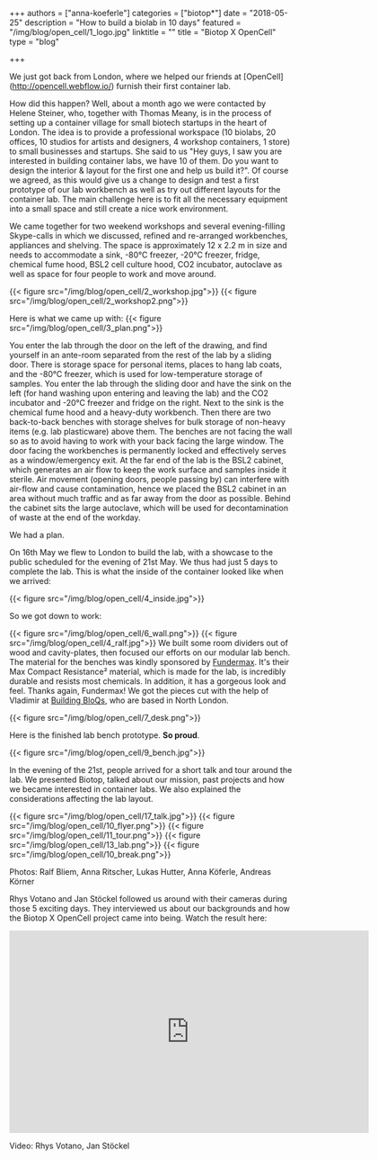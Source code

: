 +++
authors = ["anna-koeferle"]
categories = ["biotop*"]
date = "2018-05-25"
description = "How to build a biolab in 10 days"
featured = "/img/blog/open_cell/1_logo.jpg"
linktitle = ""
title = "Biotop X OpenCell"
type = "blog"

+++

We just got back from London, where we helped our friends at [OpenCell] (http://opencell.webflow.io/) furnish their first container lab.

How did this happen?
Well, about a month ago we were contacted by Helene Steiner, who, together with Thomas Meany, is in the process of setting up a container village for small biotech startups in the heart of London. The idea is to provide a professional workspace (10 biolabs, 20 offices, 10 studios for artists and designers, 4 workshop containers, 1 store) to small businesses and startups. She said to us "Hey guys, I saw you are interested in building container labs, we have 10 of them. Do you want to design the interior & layout for the first one and help us build it?". Of course we agreed, as this would give us a change to design and test a first prototype of our lab workbench as well as try out different layouts for the container lab. The main challenge here is to fit all the necessary equipment into a small space and still create a nice work environment.

We came together for two weekend workshops and several evening-filling Skype-calls in which we discussed, refined and re-arranged workbenches, appliances and shelving. The space is approximately 12 x 2.2 m in size and needs to accommodate a sink, -80°C freezer, -20°C freezer, fridge, chemical fume hood, BSL2 cell culture hood, CO2 incubator, autoclave as well as space for four people to work and move around.

{{< figure src="/img/blog/open_cell/2_workshop.jpg">}}
{{< figure src="/img/blog/open_cell/2_workshop2.png">}}

Here is what we came up with:
{{< figure src="/img/blog/open_cell/3_plan.png">}}

You enter the lab through the door on the left of the drawing, and find yourself in an ante-room separated from the rest of the lab by a sliding door. There is storage space for personal items, places to hang lab coats, and the -80°C freezer, which is used for low-temperature storage of samples. You enter the lab through the sliding door and have the sink on the left (for hand washing upon entering and leaving the lab) and the CO2 incubator and -20°C freezer and fridge on the right. Next to the sink is the chemical fume hood and a heavy-duty workbench. Then there are two back-to-back benches with storage shelves for bulk storage of non-heavy items (e.g. lab plasticware) above them. The benches are not facing the wall so as to avoid having to work with your back facing the large window. The door facing the workbenches is permanently locked and effectively serves as a window/emergency exit. At the far end of the lab is the BSL2 cabinet, which generates an air flow to keep the work surface and samples inside it sterile. Air movement (opening doors, people passing by) can interfere with air-flow and cause contamination, hence we placed the BSL2 cabinet in an area without much traffic and as far away from the door as possible. Behind the cabinet sits the large autoclave, which will be used for decontamination of waste at the end of the workday.

We had a plan.

On 16th May we flew to London to build the lab, with a showcase to the public scheduled for the evening of 21st May. We thus had just 5 days to complete the lab. This is what the inside of the container looked like when we arrived:

{{< figure src="/img/blog/open_cell/4_inside.jpg">}}

So we got down to work:

{{< figure src="/img/blog/open_cell/6_wall.png">}}
{{< figure src="/img/blog/open_cell/4_ralf.jpg">}}
We built some room dividers out of wood and cavity-plates, then focused our efforts on our modular lab bench. The material for the benches was kindly sponsored by [Fundermax](http://www.fundermax.at/). It's their Max Compact Resistance² material, which is made for the lab, is incredibly durable and resists most chemicals. In addition, it has a gorgeous look and feel. Thanks again, Fundermax! We got the pieces cut with the help of Vladimir at [Building BloQs](http://buildingbloqs.com/), who are based in North London.

{{< figure src="/img/blog/open_cell/7_desk.png">}}

Here is the finished lab bench prototype. **So proud**.

{{< figure src="/img/blog/open_cell/9_bench.jpg">}}

In the evening of the 21st, people arrived for a short talk and tour around the lab. We presented Biotop, talked about our mission, past projects and how we became interested in container labs. We also explained the considerations affecting the lab layout.

{{< figure src="/img/blog/open_cell/17_talk.jpg">}}
{{< figure src="/img/blog/open_cell/10_flyer.png">}}
{{< figure src="/img/blog/open_cell/11_tour.png">}}
{{< figure src="/img/blog/open_cell/13_lab.png">}}
{{< figure src="/img/blog/open_cell/10_break.png">}}

Photos: Ralf Bliem, Anna Ritscher, Lukas Hutter, Anna Köferle, Andreas Körner


Rhys Votano and Jan Stöckel followed us around with their cameras during those 5 exciting days. They interviewed us about our backgrounds and how the Biotop X OpenCell project came into being. Watch the result here:

<iframe src="https://player.vimeo.com/video/278735448" width="640" height="360" frameborder="0" allowfullscreen></iframe>

Video: Rhys Votano, Jan Stöckel
